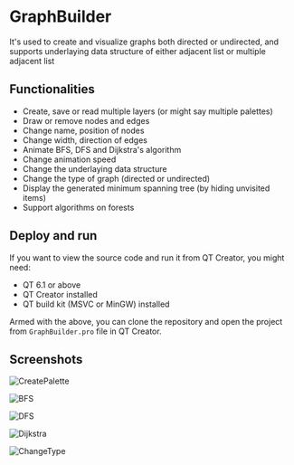 # GraphBuilder

It's used to create and visualize graphs both directed or undirected, and supports underlaying data structure of either adjacent list or multiple adjacent list

## Functionalities

- Create, save or read multiple layers (or might say multiple palettes)
- Draw or remove nodes and edges
- Change name, position of nodes
- Change width, direction of edges
- Animate BFS, DFS and Dijkstra's algorithm
- Change animation speed
- Change the underlaying data structure
- Change the type of graph (directed or undirected)
- Display the generated minimum spanning tree (by hiding unvisited items)
- Support algorithms on forests

## Deploy and run

If you want to view the source code and run it from QT Creator, you might need:

- QT 6.1 or above
- QT Creator installed
- QT build kit (MSVC or MinGW) installed

Armed with the above, you can clone the repository and open the project from `GraphBuilder.pro` file in QT Creator.

## Screenshots

![CreatePalette](screenshots/CreatePalette.gif)

![BFS](screenshots/BFS.gif)

![DFS](screenshots/DFS.gif)

![Dijkstra](screenshots/Dijkstra.gif)

![ChangeType](screenshots/ChangeType.gif)
